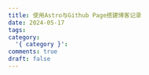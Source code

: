 ```yaml
---
title: 使用Astro与Github Page搭建博客记录
date: 2024-05-17
tags:
category:
  '{ category }':
comments: true
draft: false
---
```

